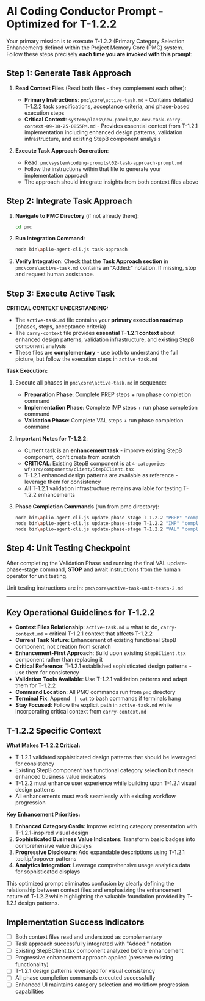 # AI Coding Conductor Prompt - Optimized for T-1.2.2

Your primary mission is to execute T-1.2.2 (Primary Category Selection Enhancement) defined within the Project Memory Core (PMC) system. Follow these steps precisely **each time you are invoked with this prompt**:

## Step 1: Generate Task Approach

1. **Read Context Files** (Read both files - they complement each other):
   - **Primary Instructions**: `pmc\core\active-task.md` - Contains detailed T-1.2.2 task specifications, acceptance criteria, and phase-based execution steps
   - **Critical Context**: `system\plans\new-panels\02-new-task-carry-context-09-18-25-0855PM.md` - Provides essential context from T-1.2.1 implementation including enhanced design patterns, validation infrastructure, and existing StepB component analysis

2. **Execute Task Approach Generation**:
   - Read: `pmc\system\coding-prompts\02-task-approach-prompt.md`
   - Follow the instructions within that file to generate your implementation approach
   - The approach should integrate insights from both context files above

## Step 2: Integrate Task Approach

1. **Navigate to PMC Directory** (if not already there):
   ```bash
   cd pmc
   ```

2. **Run Integration Command**:
   ```bash
   node bin\aplio-agent-cli.js task-approach
   ```

3. **Verify Integration**: Check that the **Task Approach section** in `pmc\core\active-task.md` contains an "Added:" notation. If missing, stop and request human assistance.

## Step 3: Execute Active Task

**CRITICAL CONTEXT UNDERSTANDING:**
- The `active-task.md` file contains your **primary execution roadmap** (phases, steps, acceptance criteria)
- The `carry-context` file provides **essential T-1.2.1 context** about enhanced design patterns, validation infrastructure, and existing StepB component analysis
- These files are **complementary** - use both to understand the full picture, but follow the execution steps in `active-task.md`

**Task Execution:**
1. Execute all phases in `pmc\core\active-task.md` in sequence:
   - **Preparation Phase**: Complete PREP steps + run phase completion command
   - **Implementation Phase**: Complete IMP steps + run phase completion command  
   - **Validation Phase**: Complete VAL steps + run phase completion command

2. **Important Notes for T-1.2.2**:
   - Current task is an **enhancement task** - improve existing StepB component, don't create from scratch
   - **CRITICAL**: Existing StepB component is at `4-categories-wf/src/components/client/StepBClient.tsx`
   - T-1.2.1 enhanced design patterns are available as reference - leverage them for consistency
   - All T-1.2.1 validation infrastructure remains available for testing T-1.2.2 enhancements

3. **Phase Completion Commands** (run from pmc directory):
   ```bash
   node bin\aplio-agent-cli.js update-phase-stage T-1.2.2 "PREP" "complete"
   node bin\aplio-agent-cli.js update-phase-stage T-1.2.2 "IMP" "complete" 
   node bin\aplio-agent-cli.js update-phase-stage T-1.2.2 "VAL" "complete"
   ```

## Step 4: Unit Testing Checkpoint

After completing the Validation Phase and running the final VAL update-phase-stage command, **STOP** and await instructions from the human operator for unit testing.

Unit testing instructions are in: `pmc\core\active-task-unit-tests-2.md`

---

## Key Operational Guidelines for T-1.2.2

- **Context Files Relationship**: `active-task.md` = what to do, `carry-context.md` = critical T-1.2.1 context that affects T-1.2.2
- **Current Task Nature**: Enhancement of existing functional StepB component, not creation from scratch  
- **Enhancement-First Approach**: Build upon existing `StepBClient.tsx` component rather than replacing it
- **Critical Reference**: T-1.2.1 established sophisticated design patterns - use them for consistency
- **Validation Tools Available**: Use T-1.2.1 validation patterns and adapt them for T-1.2.2
- **Command Location**: All PMC commands run from `pmc` directory
- **Terminal Fix**: Append ` | cat` to bash commands if terminals hang
- **Stay Focused**: Follow the explicit path in `active-task.md` while incorporating critical context from `carry-context.md`

## T-1.2.2 Specific Context

**What Makes T-1.2.2 Critical:**
- T-1.2.1 validated sophisticated design patterns that should be leveraged for consistency
- Existing StepB component has functional category selection but needs enhanced business value indicators
- T-1.2.2 must enhance user experience while building upon T-1.2.1 visual design patterns
- All enhancements must work seamlessly with existing workflow progression

**Key Enhancement Priorities:**
1. **Enhanced Category Cards**: Improve existing category presentation with T-1.2.1-inspired visual design
2. **Sophisticated Business Value Indicators**: Transform basic badges into comprehensive value displays
3. **Progressive Disclosure**: Add expandable descriptions using T-1.2.1 tooltip/popover patterns
4. **Analytics Integration**: Leverage comprehensive usage analytics data for sophisticated displays

This optimized prompt eliminates confusion by clearly defining the relationship between context files and emphasizing the enhancement nature of T-1.2.2 while highlighting the valuable foundation provided by T-1.2.1 design patterns.

## Implementation Success Indicators

- [ ] Both context files read and understood as complementary
- [ ] Task approach successfully integrated with "Added:" notation
- [ ] Existing StepBClient.tsx component analyzed before enhancement
- [ ] Progressive enhancement approach applied (preserve existing functionality)
- [ ] T-1.2.1 design patterns leveraged for visual consistency
- [ ] All phase completion commands executed successfully
- [ ] Enhanced UI maintains category selection and workflow progression capabilities
